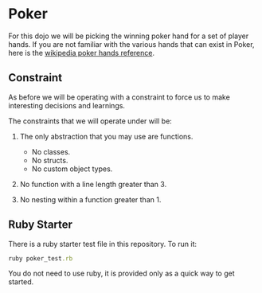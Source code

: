 # Poker

For this dojo we will be picking the winning poker hand for a set of player hands. If you are not familiar with the various hands that can exist in Poker, here is the [wikipedia poker hands reference](https://en.wikipedia.org/wiki/List_of_poker_hands).

## Constraint

As before we will be operating with a constraint to force us to make interesting decisions and learnings.

The constraints that we will operate under will be:

1. The only abstraction that you may use are functions.
    - No classes.
    - No structs.
    - No custom object types.

2. No function with a line length greater than 3.
3. No nesting within a function greater than 1.

## Ruby Starter

There is a ruby starter test file in this repository. To run it:

```ruby
ruby poker_test.rb
```

You do not need to use ruby, it is provided only as a quick way to get started.
